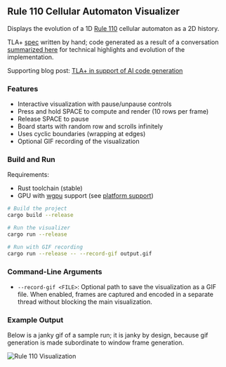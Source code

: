 ## Rule 110 Cellular Automaton Visualizer

Displays the evolution of a 1D [Rule 110](https://mathworld.wolfram.com/Rule110.html) cellular automaton as a 2D history.

TLA+ [spec](spec.tla) written by hand; code generated as a result of a conversation [summarized here](conversation_summary.md) for technical highlights and evolution of the implementation.

Supporting blog post: [TLA+ in support of AI code generation](https://medium.com/@polyglot_factotum/tla-in-support-of-ai-code-generation-9086fc9715c4)

### Features

- Interactive visualization with pause/unpause controls
- Press and hold SPACE to compute and render (10 rows per frame)
- Release SPACE to pause
- Board starts with random row and scrolls infinitely
- Uses cyclic boundaries (wrapping at edges)
- Optional GIF recording of the visualization

### Build and Run

Requirements:
- Rust toolchain (stable)
- GPU with [wgpu](https://github.com/gfx-rs/wgpu) support (see [platform support](https://github.com/gfx-rs/wgpu?tab=readme-ov-file#supported-platforms))

```bash
# Build the project
cargo build --release

# Run the visualizer
cargo run --release

# Run with GIF recording
cargo run --release -- --record-gif output.gif
```

### Command-Line Arguments

- `--record-gif <FILE>`: Optional path to save the visualization as a GIF file. When enabled, frames are captured and encoded in a separate thread without blocking the main visualization.

### Example Output

Below is a janky gif of a sample run; it is janky by design, because gif generation is made subordinate to window frame generation.

![Rule 110 Visualization](output.gif)
